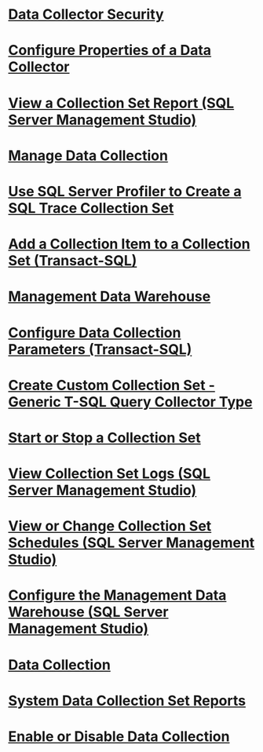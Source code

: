 # [Data Collector Security](data-collector-security.md)
# [Configure Properties of a Data Collector](configure-properties-of-a-data-collector.md)
# [View a Collection Set Report (SQL Server Management Studio)](view-a-collection-set-report-sql-server-management-studio.md)
# [Manage Data Collection](manage-data-collection.md)
# [Use SQL Server Profiler to Create a SQL Trace Collection Set](use-sql-server-profiler-to-create-a-sql-trace-collection-set.md)
# [Add a Collection Item to a Collection Set (Transact-SQL)](add-a-collection-item-to-a-collection-set-transact-sql.md)
# [Management Data Warehouse](management-data-warehouse.md)
# [Configure Data Collection Parameters (Transact-SQL)](configure-data-collection-parameters-transact-sql.md)
# [Create Custom Collection Set - Generic T-SQL Query Collector Type](create-custom-collection-set-generic-t-sql-query-collector-type.md)
# [Start or Stop a Collection Set](start-or-stop-a-collection-set.md)
# [View Collection Set Logs (SQL Server Management Studio)](view-collection-set-logs-sql-server-management-studio.md)
# [View or Change Collection Set Schedules (SQL Server Management Studio)](view-or-change-collection-set-schedules-sql-server-management-studio.md)
# [Configure the Management Data Warehouse (SQL Server Management Studio)](configure-the-management-data-warehouse-sql-server-management-studio.md)
# [Data Collection](data-collection.md)
# [System Data Collection Set Reports](system-data-collection-set-reports.md)
# [Enable or Disable Data Collection](enable-or-disable-data-collection.md)
